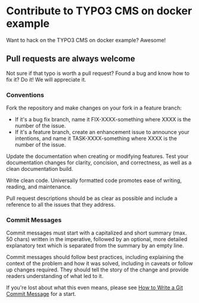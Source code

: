# Contribute to TYPO3 CMS on docker example

Want to hack on the TYPO3 CMS on docker example? Awesome! 

## Pull requests are always welcome

Not sure if that typo is worth a pull request? Found a bug and know how to fix
it? Do it! We will appreciate it.

### Conventions

Fork the repository and make changes on your fork in a feature branch:

- If it's a bug fix branch, name it FIX-XXXX-something where XXXX is the number of
	the issue. 
- If it's a feature branch, create an enhancement issue to announce
	your intentions, and name it TASK-XXXX-something where XXXX is the number of the
	issue.

Update the documentation when creating or modifying features. Test your
documentation changes for clarity, concision, and correctness, as well as a
clean documentation build.

Write clean code. Universally formatted code promotes ease of writing, reading,
and maintenance.

Pull request descriptions should be as clear as possible and include a reference
to all the issues that they address.

### Commit Messages

Commit messages must start with a capitalized and short summary (max. 50 chars)
written in the imperative, followed by an optional, more detailed explanatory
text which is separated from the summary by an empty line.

Commit messages should follow best practices, including explaining the context
of the problem and how it was solved, including in caveats or follow up changes
required. They should tell the story of the change and provide readers
understanding of what led to it.

If you're lost about what this even means, please see [How to Write a Git
Commit Message](http://chris.beams.io/posts/git-commit/) for a start.
